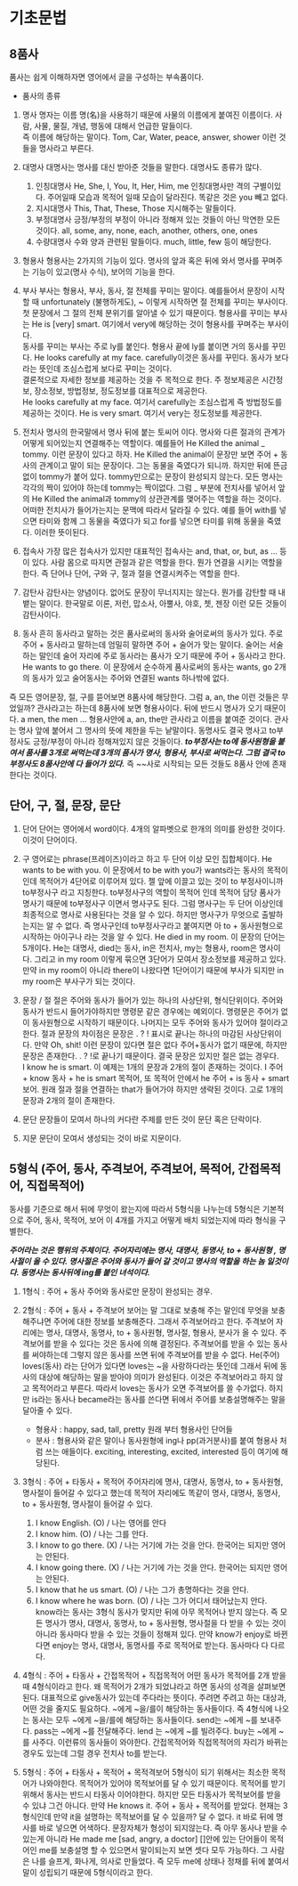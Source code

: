 # 기초문법

## 8품사

품사는 쉽게 이해하자면 영어에서 글을 구성하는 부속품이다.

-   품사의 종류

1. 명사
   명자는 이름 명(名)을 사용하기 때문에 사물의 이름에게 붙여진 이름이다. 사람, 사물, 물질, 개념, 행동에 대해서 언급한 말들이다.  
   즉 이름에 해당하는 말이다. Tom, Car, Water, peace, answer, shower 이런 것들을 명사라고 부른다.

2. 대명사
   대명사는 명사를 대신 받아준 것들을 말한다. 대명사도 종류가 많다.

    1. 인칭대명사 He, She, I, You, It, Her, Him, me 인칭대명사만 격의 구별이있다. 주어일때 모습과 목적어 일때 모습이 달라진다. 똑같은 것은 you 빼고 없다.
    2. 지시대명사 This, That, These, Those 지시해주는 말들이다.
    3. 부정대명사 긍정/부정의 부정이 아니라 정해져 있는 것들이 아닌 막연한 모든 것이다. all, some, any, none, each, another, others, one, ones
    4. 수량대명사 수와 양과 관련된 말들이다. much, little, few 등이 해당한다.

3. 형용사
   형용사는 2가지의 기능이 있다. 명사의 앞과 혹은 뒤에 와서 명사를 꾸며주는 기능이 있고(명사 수식), 보어의 기능을 한다.

4. 부사
   부사는 형용사, 부사, 동사, 절 전체를 꾸미는 말이다. 예를들어서 문장이 시작할 때 unfortunately (불행하게도), ~ 이렇게 시작하면 절 전체를 꾸미는 부사이다. 첫 문장에서 그 절의 전체 분위기를 알아낼 수 있기 때문이다. 형용사를 꾸미는 부사는 He is [very] smart. 여기에서 very에 해당하는 것이 형용사를 꾸며주는 부사이다.  
   동사를 꾸미는 부사는 주로 ly를 붙인다. 형용사 끝에 ly를 붙이면 거의 동사를 꾸민다. He looks carefully at my face. carefully이것은 동사를 꾸민다. 동사가 보다라는 뜻인데 조심스럽게 보다로 꾸미는 것이다.  
   결론적으로 자세한 정보를 제공하는 것을 주 목적으로 한다. 주 정보제공은 시간정보, 장소정보, 방법정보, 정도정보를 대표적으로 제공한다.  
   He looks carefully at my face. 여기서 carefully는 조심스럽게 즉 방법정도를 제공하는 것이다.
   He is very smart. 여기서 very는 정도정보를 제공한다.

5. 전치사
   명사의 한국말에서 명사 뒤에 붙는 토씨어 이다. 명사와 다른 절과의 관계가 어떻게 되어있는지 연결해주는 역할이다. 예를들어 He Killed the animal _ tommy. 이런 문장이 있다고 하자. He Killed the animal이 문장만 보면 주어 + 동사의 관계이고 말이 되는 문장이다. 그는 동물을 죽였다가 되니까. 하지만 뒤에 뜬금 없이 tommy가 붙어 있다. tommy만으로는 문장이 완성되지 않는다. 모든 명사는 각각의 짝이 있어야 하는데 tommy는 짝이없다. 그럼 _ 부분에 전치사를 넣어서 앞의 He Killed the animal과 tommy의 상관관계를 맺어주는 역할을 하는 것이다. 어떠한 전치사가 들어가는지는 문맥에 따라서 달라질 수 있다. 예를 들어 with를 넣으면 타미와 함께 그 동물을 죽였다가 되고 for를 넣으면 타미를 위해 동물을 죽였다. 이러한 뜻이된다.

6. 접속사
   가장 많은 접속사가 있지만 대표적인 접속사는 and, that, or, but, as ... 등이 있다. 사람 몸으로 따지면 관절과 같은 역할을 한다. 뭔가 연결을 시키는 역할을 한다.
   즉 단어나 단어, 구와 구, 절과 절을 연결시켜주는 역할을 한다.

7. 감탄사
   감탄사는 양념이다. 없어도 문장이 무너지지는 않는다. 뭔가를 감탄할 때 내뱉는 말이다. 한국말로 이론, 저런, 맙소사, 아뿔사, 야호, 쳇, 젠장 이런 모든 것들이 감탄사이다.

8. 동사
   흔히 동사라고 말하는 것은 품사로써의 동사와 술어로써의 동사가 있다. 주로 주어 + 동사라고 말하는데 엄밀히 말하면 주어 + 술어가 맞는 말이다. 술어는 서술하는 말인데 술어 자리에 주로 동사라는 품사가 오기 때문에 주어 + 동사라고 한다. He wants to go there. 이 문장에서 순수하게 품사로써의 동사는 wants, go 2개의 동사가 있고 술어동사는 주어와 연결된 wants 하나밖에 없다.

즉 모든 영어문장, 절, 구를 뜯어보면 8품사에 해당한다. 그럼 a, an, the 이런 것들은 무었일까? 관사라고는 하는데 8품사에 보면 형용사이다. 뒤에 반드시 명사가 오기 때문이다. a men, the men ... 형용사안에 a, an, the만 관사라고 이름을 붙여준 것이다. 관사는 명사 앞에 붙어서 그 명사의 뜻에 제한을 두는 낱말이다. 동명사도 결국 명사고 to부정사도 긍정/부정이 아니라 정해져있지 않은 것들이다. **_to부정사는 to에 동사원형을 붙여서 품사를 3개로 써먹는데 3개의 품사가 명사, 형용사, 부사로 써먹는다. 그럼 결국 to부정사도 8품사안에 다 들어가 있다._** 즉 ~~사로 시작되는 모든 것들도 8품사 안에 존재한다는 것이다.

## 단어, 구, 절, 문장, 문단

1. 단어
   단어는 영어에서 word이다. 4개의 알파벳으로 한개의 의미를 완성한 것이다. 이것이 단어이다.

2. 구
   영어로는 phrase(프레이즈)이라고 하고 두 단어 이상 모인 집합체이다. He wants to be with you. 이 문장에서 to be with you가 wants라는 동사의 목적이 인데 목적어가 4단어로 이루어져 있다. 젤 앞에 이끌고 있는 것이 to 부정사이니까 to부정사구 라고 지칭한다. to부정사구의 역할이 목적어 인데 목적어 담당 품사가 명사기 때문에 to부정사구 이면서 명사구도 된다. 그럼 명사구는 두 단어 이상인데 최종적으로 명사로 사용된다는 것을 알 수 있다. 하지만 명사구가 무엇으로 출발하는지는 알 수 없다. 즉 명사구인데 to부정사구라고 붙여지면 아 to + 동사원형으로 시작하는 아이구나 라는 것을 알 수 있다.
   He died in my room. 이 문장의 단어는 5개이다. He는 대명사, died는 동사, in은 전치사, my는 형용사, room은 명사이다. 그리고 in my room 이렇게 묶으면 3단어가 모여서 장소정보를 제공하고 있다. 만약 in my room이 아니라 there이 나왔다면 1단어이기 때문에 부사가 되지만 in my room은 부사구가 되는 것이다.

3. 문장 / 절
   절은 주어와 동사가 들어가 있는 하나의 사상단위, 형식단위이다. 주어와 동사가 반드시 들어가야하지만 명령문 같은 경우에는 예외이다. 명령문은 주어가 없이 동사원형으로 시작하기 때문이다. 나머지는 모두 주어와 동사가 있어야 절이라고 한다. 절과 문장의 차이점은 문장은 . ? ! 표시로 끝나는 하나의 마감된 사상단위이다. 만약 Oh, shit! 이런 문장이 있다면 절은 없다 주어+동사가 없기 때문에, 하지만 문장은 존재한다. . ? !로 끝나기 때문이다. 결국 문장은 있지만 절은 없는 경우다.  
   I know he is smart. 이 예제는 1개의 문장과 2개의 절이 존재하는 것이다. I 주어 + know 동사 + he is smart 목적어, 또 목적어 안에서 he 주어 + is 동사 + smart 보어. 원래 절과 절을 연결하는 that가 들어가야 하지만 생략된 것이다. 고로 1개의 문장과 2개의 절이 존재한다.

4. 문단
   문장들이 모여서 하나의 커다란 주제를 만든 것이 문단 혹은 단락이다.

5. 지문
   문단이 모여서 생성되는 것이 바로 지문이다.

## 5형식 (주어, 동사, 주격보어, 주격보어, 목적어, 간접목적어, 직접목적어)

동사를 기준으로 해서 뒤에 무엇이 왔는지에 따라서 5형식을 나누는데 5형식은 기본적으로 주어, 동사, 목적어, 보어 이 4개를 가지고 어떻게 배치 되었는지에 따라 형식을 구별한다.

**_주어라는 것은 행위의 주체이다. 주어자리에는 명사, 대명사, 동명사, to + 동사원형 , 명사절이 올 수 있다. 명사절은 주어와 동사가 들어 갈 것이고 명사의 역할을 하는 놈 일것이다. 동명사는 동사뒤에 ing를 붙인 녀석이다._**

1. 1형식 : 주어 + 동사
   주어와 동사로만 문장이 완성되는 경우.

2. 2형식 : 주어 + 동사 + 주격보어
   보어는 말 그대로 보충해 주는 말인데 무엇을 보충해주냐면 주어에 대한 정보를 보충해준다. 그래서 주격보어라고 한다. 주격보어 자리에는 명사, 대명사, 동명사, to + 동사원형, 명사절, 형용사, 분사가 올 수 있다. 주격보어를 받을 수 있다는 것은 동사에 의해 결정된다. 주격보어를 받을 수 있는 동사를 써야하는데 그렇지 않은 동사를 쓰면 뒤에 주격보어를 받을 수 없다. He(주어) loves(동사) 라는 단어가 있다면 loves는 ~을 사랑하다라는 뜻인데 그래서 뒤에 동사의 대상에 해당하는 말을 받아야 의미가 완성된다. 이것은 주격보어라고 하지 않고 목적어라고 부른다. 따라서 loves는 동사가 오면 주격보어를 쓸 수가없다. 하지만 is라는 동사나 became라는 동사를 쓴다면 뒤에서 주어를 보충설명해주는 말을 달아줄 수 있다.

    - 형용사 : happy, sad, tall, pretty 원래 부터 형용사인 단어들
    - 분사 : 형용사와 같은 말이나 동사원형에 ing나 pp(과거분사)를 붙여 형용사 처럼 쓰는 애들이다. exciting, interesting, excited, interested 등이 여기에 해당된다.

3. 3형식 : 주어 + 타동사 + 목적어
   주어자리에 명사, 대명사, 동명사, to + 동사원형, 명사절이 들어갈 수 있다고 했는데 목적어 자리에도 똑같이 명사, 대명사, 동명사, to + 동사원형, 명사절이 들어갈 수 있다.

    1. I know English. (O) / 나는 영어를 안다
    2. I know him. (O) / 나는 그를 안다.
    3. I know to go there. (X) / 나는 거기에 가는 것을 안다. 한국어는 되지만 영어는 안된다.
    4. I know going there. (X) / 나는 거기에 가는 것을 안다. 한국어는 되지만 영어는 안된다.
    5. I know that he us smart. (O) / 나는 그가 총명하다는 것을 안다.
    6. I know where he was born. (O) / 나는 그가 어디서 태어났는지 안다.  
       know라는 동사는 3형식 동사가 맞지만 뒤에 아무 목적어나 받지 않는다. 즉 모든 명사가 명사, 대명사, 동명사, to + 동사원형, 명사절을 다 받을 수 있는 것이 아니라 동사마다 받을 수 있는 것들이 정해져 있다. 만약 know가 enjoy로 바뀐다면 enjoy는 명사, 대명사, 동명사를 주로 목적어로 받는다. 동사마다 다 다르다.

4. 4형식 : 주어 + 타동사 + 간접목적어 + 직접목적어
   어떤 동사가 목적어를 2개 받을 때 4형식이라고 한다. 왜 목적어가 2개가 되었냐라고 하면 동사의 성격을 살펴보면 된다. 대표적으로 give동사가 있는데 주다라는 뜻이다. 주려면 주려고 하는 대상과, 어떤 것을 줄지도 필요하다. ~에게 ~을/를이 해당하는 동사들이다. 즉 4형식에 나오는 동사는 모두 ~에게 ~을/를에 해당하는 동사들이다. send는 ~에게 ~를 보내주다. pass는 ~에게 ~를 전달해주다. lend 는 ~에게 ~를 빌려주다. buy는 ~에게 ~를 사주다. 이런류의 동사들이 와야한다. 간접목적어와 직접목적어의 자리가 바뀌는 경우도 있는데 그럴 경우 전치사 to를 받는다.

5. 5형식 : 주어 + 타동사 + 목적어 + 목적격보어
   5형식이 되기 위해서는 최소한 목적어가 나와야한다. 목적어가 있어야 목적보어를 달 수 있기 때문이다. 목적어를 받기위해서 동사는 반드시 타동사 이어야한다. 하지만 모든 타동사가 목적보어를 받을 수 있냐 그건 아니다. 만약 He knows it. 주어 + 동사 + 목적어를 받았다. 현재는 3형식인데 만약 it을 설명하는 목적보어를 달 수 있을까? 달 수 없다. it 바로 뒤에 명사를 바로 넣으면 어색하다. 문장자체가 형성이 되지않는다. 즉 아무 동사나 받을 수 있는게 아니라 He made me [sad, angry, a doctor] []안에 있는 단어들이 목적어인 me를 보충설명 할 수 있으면서 말이되는지 보면 셋다 모두 가능하다. 그 사람은 나를 슬프게, 화나게, 의사로 만들었다. 즉 모두 me에 상태나 정채를 뒤에 붙여서 말이 성립되기 때문에 5형식이라고 한다.
